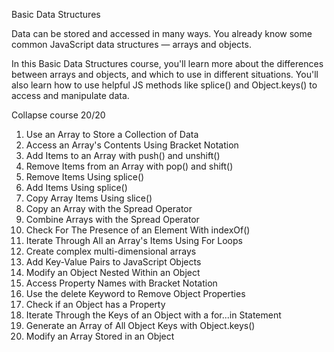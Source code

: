 Basic Data Structures

Data can be stored and accessed in many ways. You already know some common JavaScript data structures — arrays and objects.

In this Basic Data Structures course, you'll learn more about the differences between arrays and objects, and which to use in different situations. You'll also learn how to use helpful JS methods like splice() and Object.keys() to access and manipulate data.

Collapse course
20/20

1.	Use an Array to Store a Collection of Data
2.	Access an Array's Contents Using Bracket Notation
3.	Add Items to an Array with push() and unshift()
4.	Remove Items from an Array with pop() and shift()
5.	Remove Items Using splice()
6.	Add Items Using splice()
7.	Copy Array Items Using slice()
8.	Copy an Array with the Spread Operator
9.	Combine Arrays with the Spread Operator
10.	Check For The Presence of an Element With indexOf()
11.	Iterate Through All an Array's Items Using For Loops
12.	Create complex multi-dimensional arrays
13.	Add Key-Value Pairs to JavaScript Objects
14.	Modify an Object Nested Within an Object
15.	Access Property Names with Bracket Notation
16.	Use the delete Keyword to Remove Object Properties
17.	Check if an Object has a Property
18.	Iterate Through the Keys of an Object with a for...in Statement
19.	Generate an Array of All Object Keys with Object.keys()
20.	Modify an Array Stored in an Object